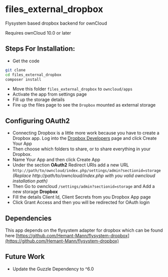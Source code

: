 # files_external_dropbox
Flysystem based dropbox backend for ownCloud

Requires ownCloud 10.0 or later

## Steps For Installation:
- Get the code
```bash
git clone
cd files_external_dropbox
composer install
```
- Move this folder ```files_external_dropbox``` to ```owncloud/apps```
- Activate the app from settings page
- Fill up the storage details
- Fire up the files page to see the ```Dropbox``` mounted as external storage

## Configuring OAuth2
- Connecting Dropbox is a little more work because you have to create a Dropbox app. Log into the [Dropbox Developers](http://www.dropbox.com/developers) page and click Create Your App
- Then choose which folders to share, or to share everything in your Dropbox.
- Name Your App and then click Create App
- Under the section **OAuth2** Redirect URIs add a new URL ```http://path/to/owncloud/index.php/settings/admin?sectionid=storage``` _(Replace http://path/to/owncloud/index.php with you valid owncloud installation path)_
- Then Go to owncloud ```/settings/admin?sectionid=storage``` and Add a new storage **Dropbox**
- Fill the details Client Id, Client Secrets from you Dropbox App page
- Click Grant Access and then you will be redirected for OAuth login

## Dependencies
This app depends on the flysystem adapter for dropbox which can be found here [https://github.com/Hemant-Mann/flysystem-dropbox](https://github.com/Hemant-Mann/flysystem-dropbox)


## Future Work
- Update the Guzzle Dependency to ^6.0